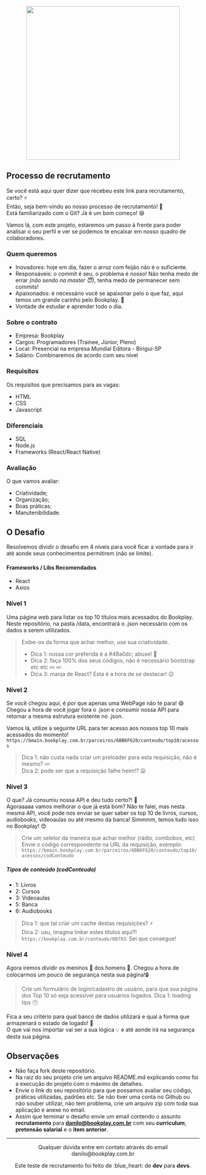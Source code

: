 
<p align="center">
    <img src="https://bookplay.com.br/images/bookplay-logo-blue.svg" width="400px"/>
</p>


## Processo de recrutamento
Se você está aqui quer dizer que recebeu este link para recrutamento, certo? :zap: <br>
Então, seja bem-vindo ao nosso processo de recrutamento! :blue_heart: <br>
Está familiarizado com o Git? Já é um bom começo! :smile: <br>

Vamos lá, com este projeto, estaremos um passo à frente para poder analisar o seu perfil e ver se podemos te encaixar em nosso quadro de colaboradores.

### Quem queremos
* Inovadores: hoje em dia,  fazer o arroz com feijão não é o suficiente.
* Responsáveis: o commit é seu, o problema é nosso! Não tenha medo de errar _(não sendo na master :innocent:)_, tenha medo de permanecer sem commits! 
* Apaixonados: é necessário você se apaixonar pelo o que faz, aqui temos um grande carinho pelo Bookplay. :blue_heart:
* Vontade de estudar e aprender todo o dia.

### Sobre o contrato
* Empresa: Bookplay
* Cargos: Programadores (Trainee, Júnior, Pleno)
* Local: Presencial na empresa Mundial Editora - Birigui-SP
* Salário: Combinaremos de acordo com seu nível

### Requisitos
Os requisitos que precisamos para as vagas:
* HTML
* CSS
* Javascript

### Diferenciais
* SQL
* Node.js
* Frameworks (React/React Native)

### Avaliação
O que vamos avaliar:
* Criatividade;
* Organização;
* Boas práticas;
* Manutenibilidade.

## O Desafio
Resolvemos dividir o desafio em 4 níveis para você ficar a vontade para ir até aonde seus conhecimentos permitirem (não se limite).

#### Frameworks / Libs Recomendados
* React
* Axios

### Nível 1
Uma página web para listar os top 10 títulos mais acessados do Bookplay. <br>
Neste repositório, na pasta /data, encontrará o .json necessário com os dados a serem utilizados. <br>
> Exibe-os da forma que achar melhor, use sua criatividade.
> - Dica 1: nossa cor preferida é a #48a0dc; abuse! :blue_heart: <br>
> - Dica 2: faça 100% dos seus códigos, não é necessário bootstrap etc etc :zzz: :zzz:
> - Dica 3: manja de React? Esta é a hora de se destacar! :wink:

### Nível 2
Se você chegou aqui, é por que apenas uma WebPage não te para! :smile: <br>
Chegou a hora de você jogar fora o .json e consumir nossa API para retornar a mesma estrutura existente no .json.

Vamos lá, utilize a seguinte URL para ter acesso aos nossos top 10 mais acessados do momento! <br>
`https://bmain.bookplay.com.br/parceiros/6BB6F620/conteudo/top10/acessos`

> Dica 1: não custa nada criar um preloader para esta requisição, não é mesmo? :zzz: <br>
> Dica 2: pode ser que a requisição falhe heim!? :frowning:

### Nível 3
O que? Já consumiu nossa API e deu tudo certo?! :clap: <br>
Agoraaaaa vamos melhorar o que já está bom? Não te falei, mas nesta mesma API, você pode nos enviar se quer saber os top 10 de livros, cursos, audiobooks, videoaulas ou até mesmo da banca! Simmmm, temos tudo isso no Bookplay! :heart_eyes: 

> Crie um seletor da maneira que achar melhor (rádio, combobox, etc) <br>
> Envie o código correspondente na URL da requisição, exemplo: <br>
> `https://bmain.bookplay.com.br/parceiros/6BB6F620/conteudo/top10/acessos/codConteudo` <br>

##### Tipos de conteúdo (codConteudo)
* 1: Livros
* 2: Cursos
* 3: Videoaulas
* 5: Banca
* 6: Audiobooks
 
 > Dica 1: que tal criar um cache destas requisições? :zap: <br>
 > Dica 2: uau, imagina linkar estes títulos aqui?! `https://bookplay.com.br/conteudo/08793`. Sei que consegue!

### Nível 4
Agora iremos dividir os meninos :boy: dos homens :man:. Chegou a hora de colocarmos um pouco de segurança nesta sua página!:lock:<br>

> Crie um formulário de login/cadastro de usuário, para que sua página dos Top 10 só seja acessível para usuários logados.
> Dica 1: loading tips :clock1:

Fica a seu critério para qual banco de dados utilizará e qual a forma que armazenará o estado de logado! :key:<br>
O que vai nos importar vai ser a sua lógica :bulb: e até aonde irá na segurança desta sua página.
 
## Observações
* Não faça fork deste repositório.
* Na raiz do seu projeto crie um arquivo README.md explicando como foi a execução do projeto com o máximo de detalhes.
* Envie o link do seu repositório para que possamos avaliar seu código, práticas utilizadas, padrões etc. Se não tiver uma conta no Github ou não souber utilizar, não tem problema, crie um arquivo zip com toda sua aplicação e anexe no email.
* Assim que terminar o desafio envie um email contendo o assunto **recrutamento** para **danilo@bookplay.com.br** com seu **curriculum**, **pretensão salarial** e o **item anterior**.

___

<p align="center">
Qualquer dúvida entre em contato através do email danilo@bookplay.com.br
</p>
<p align="center">
Este teste de recrutamento foi feito de :blue_heart: de <b>dev</b> para <b>devs</b>.
</p>

